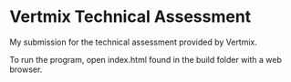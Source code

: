 # Vertmix Technical Assessment
My submission for the technical assessment provided by Vertmix.

To run the program, open index.html found in the build folder with a web browser.
